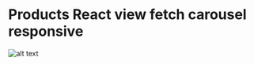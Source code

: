 # Products React view fetch **carousel** responsive
![alt text](https://downloader.disk.yandex.ru/preview/c0c4f4cc03c271c682fe33165d6cbb716eab90b9e4f0bdb7388ea817439e3934/600c03cb/vPdTMA3YROv_Qq81AwtUCY--sDqPN6AZltBuXXHiQh8kW2mSQLyAwSYUfUFTN9WLmwKpFV2Z2YVLJZbOJDEoFA%3D%3D?uid=0&filename=2021-01-23_10-07-14.png&disposition=inline&hash=&limit=0&content_type=image%2Fpng&owner_uid=0&tknv=v2&size=2048x2048?v=3&s=500)
